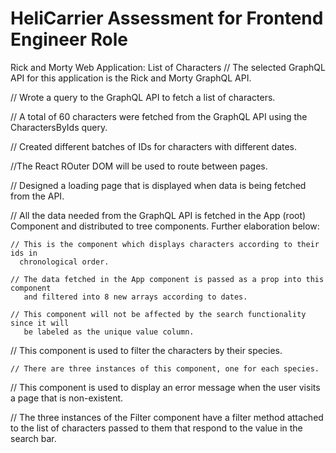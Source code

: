 # HeliCarrier Assessment for Frontend Engineer Role

Rick and Morty Web Application: List of Characters
// The selected GraphQL API for this application is the Rick and Morty GraphQL API.

// Wrote a query to the GraphQL API to fetch a list of characters.

// A total of 60 characters were fetched from the GraphQL API using the CharactersByIds query.

// Created different batches of IDs for characters with different dates.

//The React ROuter DOM will be used to route between pages.

// Designed a loading page that is displayed when data is being fetched from the API.

// All the data needed from the GraphQL API is fetched in the App (root) Component
   and distributed to tree components. Further elaboration below:

[List of components]: #components

[Profile Component]: #profile

    // This is the component which displays characters according to their ids in
      chronological order.
    
    // The data fetched in the App component is passed as a prop into this component 
       and filtered into 8 new arrays according to dates.
    
    // This component will not be affected by the search functionality since it will 
       be labeled as the unique value column.

[Filter Component]: #filter
    // This component is used to filter the characters by their species.

    // There are three instances of this component, one for each species.

[Error Component]: #error
    // This component is used to display an error message when the user visits 
       a page that is non-existent.


// The three instances of the Filter component have a filter method attached to the
   list of characters passed to them that respond to the value in the search bar.
